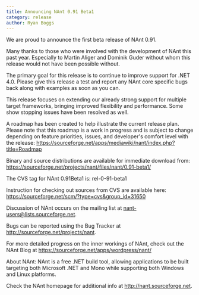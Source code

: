 ```yaml
---
title: Announcing NAnt 0.91 Beta1
category: release
author: Ryan Boggs
---
```


We are proud to announce the first beta release of NAnt 0.91.

Many thanks to those who were involved with the development of NAnt
this past year. Especially to Martin Aliger and Dominik Guder without
whom this release would not have been possible without.

The primary goal for this release is to continue to improve support
for .NET 4.0. Please give this release a test and report any NAnt
core specific bugs back along with examples as soon as you can.

This release focuses on extending our already strong support for
multiple target frameworks, bringing improved flexibility and
performance. Some show stopping issues have been resolved as well.

A roadmap has been created to help illustrate the current release
plan. Please note that this roadmap is a work in progress and is
subject to change depending on feature priorities, issues, and
developer's comfort level with the release:
https://sourceforge.net/apps/mediawiki/nant/index.php?title=Roadmap

Binary and source distributions are available for immediate download from:
https://sourceforge.net/projects/nant/files/nant/0.91-beta1/

The CVS tag for NAnt 0.91Beta1 is:
rel-0-91-beta1

Instruction for checking out sources from CVS are available here:
https://sourceforge.net/scm/?type=cvs&group_id=31650

Discussion of NAnt occurs on the mailing list at
nant-users@lists.sourceforge.net.

Bugs can be reported using the Bug Tracker at
http://sourceforge.net/projects/nant.

For more detailed progress on the inner workings of NAnt, check out
the NAnt Blog at https://sourceforge.net/apps/wordpress/nant/

About NAnt:
NAnt is a free .NET build tool, allowing applications to be built
targeting both Microsoft .NET and Mono while supporting both Windows
and Linux platforms.

Check the NAnt homepage for additional info at http://nant.sourceforge.net.
